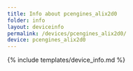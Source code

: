 ```yaml
---
title: Info about pcengines_alix2d0
folder: info
layout: deviceinfo
permalink: /devices/pcengines_alix2d0/
device: pcengines_alix2d0
---
```

{% include templates/device_info.md %}
